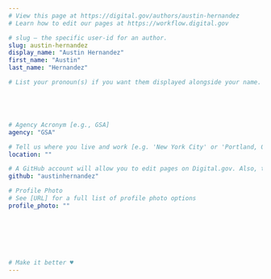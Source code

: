 ```yaml
---
# View this page at https://digital.gov/authors/austin-hernandez
# Learn how to edit our pages at https://workflow.digital.gov

# slug — the specific user-id for an author.
slug: austin-hernandez
display_name: "Austin Hernandez"
first_name: "Austin"
last_name: "Hernandez"

# List your pronoun(s) if you want them displayed alongside your name. If blank, we'll use just your name. Learn more http://mypronouns.org





# Agency Acronym [e.g., GSA]
agency: "GSA"

# Tell us where you live and work [e.g. 'New York City' or 'Portland, OR']
location: ""

# A GitHub account will allow you to edit pages on Digital.gov. Also, the image used in your GitHub account can be used to populate your digital.gov profile photo. Learn more about getting a Github account at [URL]
github: "austinhernandez"

# Profile Photo
# See [URL] for a full list of profile photo options
profile_photo: ""







# Make it better ♥
---
```

